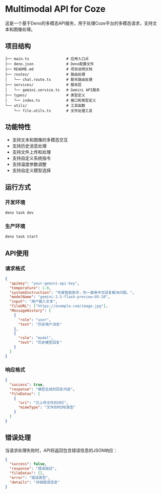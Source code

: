 # Multimodal API for Coze

这是一个基于Deno的多模态API服务，用于处理Coze平台的多模态请求，支持文本和图像处理。

## 项目结构

```
├── main.ts                 # 应用入口点
├── deno.json               # Deno配置文件
├── README.md               # 项目说明文档
├── routes/                 # 路由处理
│   └── chat.route.ts       # 聊天路由处理
├── services/               # 服务层
│   └── gemini.service.ts   # Gemini API服务
├── types/                  # 类型定义
│   └── index.ts            # 接口和类型定义
└── utils/                  # 工具函数
    └── file.utils.ts       # 文件处理工具
```

## 功能特性

- 支持文本和图像的多模态交互
- 支持历史消息处理
- 支持文件上传和处理
- 支持自定义系统指令
- 支持温度参数调整
- 支持自定义模型选择

## 运行方式

### 开发环境

```bash
deno task dev
```

### 生产环境

```bash
deno task start
```

## API使用

### 请求格式

```json
{
  "apikey": "your-gemini-api-key",
  "temperature": 1.0,
  "systemInstruction": "你是智能助手，你一直用中文回复解决问题。",
  "modelName": "gemini-2.5-flash-preview-05-20",
  "input": "用户输入文本",
  "fileURL": ["https://example.com/image.jpg"],
  "MessageHistory": [
    {
      "role": "user",
      "text": "历史用户消息"
    },
    {
      "role": "model",
      "text": "历史模型回复"
    }
  ]
}
```

### 响应格式

```json
{
  "success": true,
  "response": "模型生成的回复内容",
  "fileDatas": [
    {
      "uri": "已上传文件的URI",
      "mimeType": "文件的MIME类型"
    }
  ]
}
```

## 错误处理

当请求处理失败时，API将返回包含错误信息的JSON响应：

```json
{
  "success": false,
  "response": "错误描述",
  "fileDatas": [],
  "error": "错误类型",
  "details": "详细错误信息"
}
```